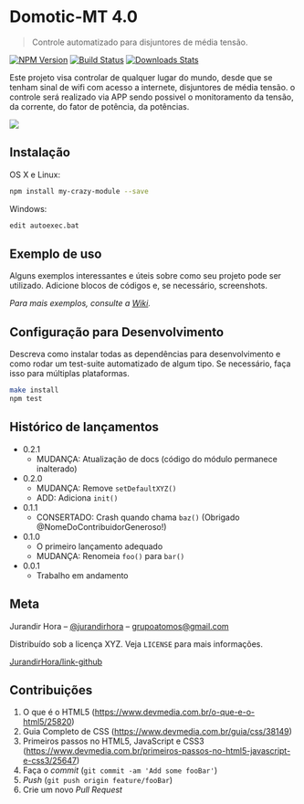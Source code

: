 # Domotic-MT 4.0
> Controle automatizado para disjuntores de média tensão.

[![NPM Version][npm-image]][npm-url]
[![Build Status][travis-image]][travis-url]
[![Downloads Stats][npm-downloads]][npm-url]

Este projeto visa controlar de qualquer lugar do mundo, desde que se tenham sinal de wifi com acesso a internete, disjuntores de média tensão. o controle será realizado via APP sendo possivel o monitoramento da tensão, da corrente, do fator de potência, da potências.

![](../header.png)

## Instalação

OS X e Linux:

```sh
npm install my-crazy-module --save
```

Windows:

```sh
edit autoexec.bat
```

## Exemplo de uso

Alguns exemplos interessantes e úteis sobre como seu projeto pode ser utilizado. Adicione blocos de códigos e, se necessário, screenshots.

_Para mais exemplos, consulte a [Wiki][wiki]._ 

## Configuração para Desenvolvimento

Descreva como instalar todas as dependências para desenvolvimento e como rodar um test-suite automatizado de algum tipo. Se necessário, faça isso para múltiplas plataformas.

```sh
make install
npm test
```

## Histórico de lançamentos

* 0.2.1
    * MUDANÇA: Atualização de docs (código do módulo permanece inalterado)
* 0.2.0
    * MUDANÇA: Remove `setDefaultXYZ()`
    * ADD: Adiciona `init()`
* 0.1.1
    * CONSERTADO: Crash quando chama `baz()` (Obrigado @NomeDoContribuidorGeneroso!)
* 0.1.0
    * O primeiro lançamento adequado
    * MUDANÇA: Renomeia `foo()` para `bar()`
* 0.0.1
    * Trabalho em andamento

## Meta

Jurandir Hora – [@jurandirhora](https://twitter.com/...) – grupoatomos@gmail.com

Distribuído sob a licença XYZ. Veja `LICENSE` para mais informações.

[JurandirHora/link-github](https://github.com/grupo-atomos)

## Contribuições

1. O que é o HTML5 (<https://www.devmedia.com.br/o-que-e-o-html5/25820>)
2. Guia Completo de CSS (<https://www.devmedia.com.br/guia/css/38149>)
3. Primeiros passos no HTML5, JavaScript e CSS3 (<https://www.devmedia.com.br/primeiros-passos-no-html5-javascript-e-css3/25647>)
4. Faça o _commit_ (`git commit -am 'Add some fooBar'`)
5. _Push_ (`git push origin feature/fooBar`)
6. Crie um novo _Pull Request_

[npm-image]: https://img.shields.io/npm/v/datadog-metrics.svg?style=flat-square
[npm-url]: https://npmjs.org/package/datadog-metrics
[npm-downloads]: https://img.shields.io/npm/dm/datadog-metrics.svg?style=flat-square
[travis-image]: https://img.shields.io/travis/dbader/node-datadog-metrics/master.svg?style=flat-square
[travis-url]: https://travis-ci.org/dbader/node-datadog-metrics
[wiki]: https://github.com/seunome/seuprojeto/wiki
